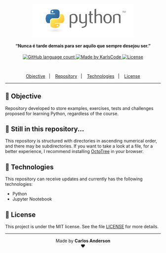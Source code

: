 <h4 align="center">
  <img src=".github/logo.png" width="65%" />

  <b>“Nunca é tarde demais para ser aquilo que sempre desejou ser.”</b>
</h4>

<p align="center">
  <a href="">
    <img alt="GitHub language count" src="https://img.shields.io/github/languages/count/karlscode/python-basics?color=blue">
  </a>

  <a href="https://github.com/karlscode">
    <img alt="Made by KarlsCode" src="https://img.shields.io/badge/made%20by-karlscode-yellow">
  </a>

  <a href="https://opensource.org/licenses/MIT">
    <img alt="License" src="https://img.shields.io/badge/license-MIT-blue">
  </a>
</p>
<br>
<p align="center">
  <a href="#-objective">Objective</a>&nbsp;&nbsp;&nbsp;|&nbsp;&nbsp;&nbsp;
  <a href="#balloon-still-in-this-repository">Repository</a>&nbsp;&nbsp;&nbsp;|&nbsp;&nbsp;&nbsp;
  <a href="#rocket-technologies">Technologies</a>&nbsp;&nbsp;&nbsp;|&nbsp;&nbsp;&nbsp;
  <a href="#closed_book-license">License</a>
</p>

---

## 🎯 Objective
Repository developed to store examples, exercises, tests and challenges proposed for learning Python, regardless of the course.
<br />

## :balloon: Still in this repository...
This repository is structured with directories in ascending numerical order, and there may be subdirectories.
If you want to take a look at a file, for a better experience, I recommend installing [OctoTree](https://www.octotree.io/) in your browser.
<br />

## :rocket: Technologies
This repository can receive updates and currently has the following technologies:
- Python
- Jupyter Nootebook

## :closed_book: License
This project is under the MIT license. See the file [LICENSE](LICENSE.md) for more details.

---
<p align="center">Made by <strong>Carlos Anderson</strong> <br /> ❤️ </p>